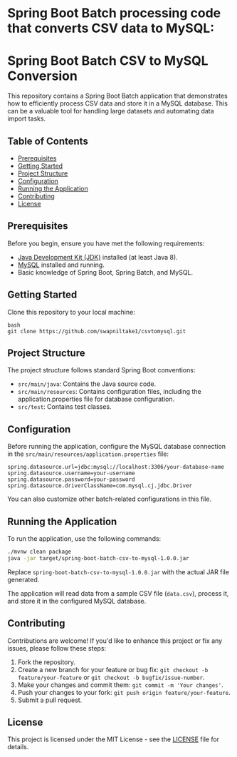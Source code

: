 # Spring Boot Batch processing code that converts CSV data to MySQL:

# Spring Boot Batch CSV to MySQL Conversion

This repository contains a Spring Boot Batch application that demonstrates how to efficiently process CSV data and store it in a MySQL database. This can be a valuable tool for handling large datasets and automating data import tasks.

## Table of Contents

- [Prerequisites](#prerequisites)
- [Getting Started](#getting-started)
- [Project Structure](#project-structure)
- [Configuration](#configuration)
- [Running the Application](#running-the-application)
- [Contributing](#contributing)
- [License](#license)

## Prerequisites

Before you begin, ensure you have met the following requirements:

- [Java Development Kit (JDK)](https://www.oracle.com/java/technologies/javase-downloads.html) installed (at least Java 8).
- [MySQL](https://www.mysql.com/) installed and running.
- Basic knowledge of Spring Boot, Spring Batch, and MySQL.

## Getting Started

Clone this repository to your local machine:

```
bash
git clone https://github.com/swapniltake1/csvtomysql.git
```

## Project Structure

The project structure follows standard Spring Boot conventions:

- `src/main/java`: Contains the Java source code.
- `src/main/resources`: Contains configuration files, including the application.properties file for database configuration.
- `src/test`: Contains test classes.

## Configuration

Before running the application, configure the MySQL database connection in the `src/main/resources/application.properties` file:

```properties
spring.datasource.url=jdbc:mysql://localhost:3306/your-database-name
spring.datasource.username=your-username
spring.datasource.password=your-password
spring.datasource.driverClassName=com.mysql.cj.jdbc.Driver
```

You can also customize other batch-related configurations in this file.

## Running the Application

To run the application, use the following commands:

```bash
./mvnw clean package
java -jar target/spring-boot-batch-csv-to-mysql-1.0.0.jar
```

Replace `spring-boot-batch-csv-to-mysql-1.0.0.jar` with the actual JAR file generated.

The application will read data from a sample CSV file (`data.csv`), process it, and store it in the configured MySQL database.

## Contributing

Contributions are welcome! If you'd like to enhance this project or fix any issues, please follow these steps:

1. Fork the repository.
2. Create a new branch for your feature or bug fix: `git checkout -b feature/your-feature` or `git checkout -b bugfix/issue-number`.
3. Make your changes and commit them: `git commit -m 'Your changes'`.
4. Push your changes to your fork: `git push origin feature/your-feature`.
5. Submit a pull request.

## License

This project is licensed under the MIT License - see the [LICENSE](LICENSE) file for details.
```

